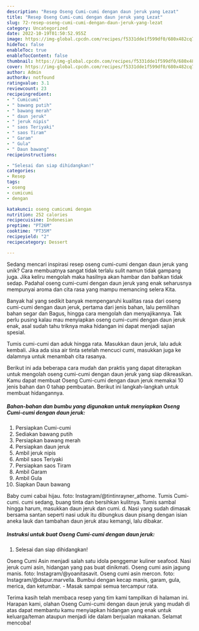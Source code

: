 ```yaml
---
description: "Resep Oseng Cumi-cumi dengan daun jeruk yang Lezat"
title: "Resep Oseng Cumi-cumi dengan daun jeruk yang Lezat"
slug: 72-resep-oseng-cumi-cumi-dengan-daun-jeruk-yang-lezat
category: Uncategorized
date: 2022-10-19T01:50:52.955Z
image: https://img-global.cpcdn.com/recipes/f5331dde1f599df0/680x482cq70/oseng-cumi-cumi-dengan-daun-jeruk-foto-resep-utama.jpg
hideToc: false
enableToc: true
enableTocContent: false
thumbnail: https://img-global.cpcdn.com/recipes/f5331dde1f599df0/680x482cq70/oseng-cumi-cumi-dengan-daun-jeruk-foto-resep-utama.jpg
cover: https://img-global.cpcdn.com/recipes/f5331dde1f599df0/680x482cq70/oseng-cumi-cumi-dengan-daun-jeruk-foto-resep-utama.jpg
author: Admin
authorAv: notfound
ratingvalue: 3.1
reviewcount: 23
recipeingredient:
- " Cumicumi"
- " bawang putih"
- " bawang merah"
- " daun jeruk"
- " jeruk nipis"
- " saos Teriyaki"
- " saos Tiram"
- " Garam"
- " Gula"
- " Daun bawang"
recipeinstructions:

- "Selesai dan siap dihidangkan!"
categories:
- Resep
tags:
- oseng
- cumicumi
- dengan

katakunci: oseng cumicumi dengan 
nutrition: 252 calories
recipecuisine: Indonesian
preptime: "PT26M"
cooktime: "PT35M"
recipeyield: "2"
recipecategory: Dessert

---
```





Sedang mencari inspirasi resep oseng cumi-cumi dengan daun jeruk yang unik? Cara membuatnya sangat tidak terlalu sulit namun tidak gampang juga. Jika keliru mengolah maka hasilnya akan hambar dan bahkan tidak sedap. Padahal oseng cumi-cumi dengan daun jeruk yang enak seharusnya mempunyai aroma dan cita rasa yang mampu memancing selera Kita.





Banyak hal yang sedikit banyak mempengaruhi kualitas rasa dari oseng cumi-cumi dengan daun jeruk, pertama dari jenis bahan, lalu pemilihan bahan segar dan Bagus, hingga cara mengolah dan menyajikannya. Tak perlu pusing kalau mau menyiapkan oseng cumi-cumi dengan daun jeruk enak,      asal sudah tahu triknya maka hidangan ini dapat menjadi sajian spesial.














Tumis cumi-cumi dan aduk hingga rata. Masukkan daun jeruk, lalu aduk kembali. Jika ada sisa air tinta setelah mencuci cumi, masukkan juga ke dalamnya untuk menambah cita rasanya.






Berikut ini ada beberapa cara mudah dan praktis yang dapat diterapkan untuk mengolah oseng cumi-cumi dengan daun jeruk yang siap dikreasikan. Kamu dapat membuat Oseng Cumi-cumi dengan daun jeruk memakai 10 jenis bahan dan 0 tahap pembuatan. Berikut ini langkah-langkah untuk membuat hidangannya.

<!--inarticleads1-->

##### Bahan-bahan dan bumbu yang digunakan untuk menyiapkan Oseng Cumi-cumi dengan daun jeruk:

1. Persiapkan  Cumi-cumi
1. Sediakan  bawang putih
1. Persiapkan  bawang merah
1. Persiapkan  daun jeruk
1. Ambil  jeruk nipis
1. Ambil  saos Teriyaki
1. Persiapkan  saos Tiram
1. Ambil  Garam
1. Ambil  Gula
1. Siapkan  Daun bawang


Baby cumi cabai hijau. foto: Instagram/@tintinrayner_athome. Tumis Cumi-cumi. cumi sedang, buang tinta dan bersihkan kulitnya. Tumis sambal hingga harum, masukkan daun jeruk dan cumi. d. Nasi yang sudah dimasak bersama santan seperti nasi uduk itu dibungkus daun pisang dengan isian aneka lauk dan tambahan daun jeruk atau kemangi, lalu dibakar. 

<!--inarticleads2-->

##### Instruksi untuk buat Oseng Cumi-cumi dengan daun jeruk:


1. Selesai dan siap dihidangkan!

Oseng Cumi Asin menjadi salah satu idola penggemar kuliner seafood. Nasi jeruk cumi asin, hidangan yang pas buat dinikmati. Oseng cumi asin jagung manis. foto: Instagram/@yoanitasavit. Oseng cumi asin mercon. foto: Instagram/@dapur.marvella. Bumbui dengan kecap manis, garam, gula, merica, dan ketumbar. - Masak sampai semua tercampur rata. 

Terima kasih telah membaca resep yang tim kami tampilkan di halaman ini. Harapan kami, olahan Oseng Cumi-cumi dengan daun jeruk yang mudah di atas dapat membantu kamu menyiapkan hidangan yang enak untuk keluarga/teman ataupun menjadi ide dalam berjualan makanan. Selamat mencoba!
